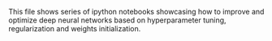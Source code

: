 This file shows series of ipython notebooks showcasing how to improve and optimize deep neural networks based on hyperparameter tuning, regularization and weights initialization.
